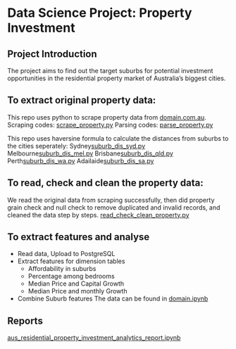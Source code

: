 # Data Science Project: Property Investment
## Project Introduction
The project aims to find out the target suburbs for potential investment opportunities in the residential property market of Australia’s biggest cities.

## To extract original property data:

This repo uses python to scrape property data from <a href = "domain.com.au" target="_blank">domain.com.au</a>.
Scraping codes: <a href="https://github.com/helengtt/properties-investment/blob/main/scrape_property.py" target="_blank">scrape_property.py</a>
Parsing codes: <a href="https://github.com/helengtt/properties-investment/blob/main/parse_property.py" target="_blank">parse_property.py</a>

This repo uses haversine formula to calculate the distances from suburbs to the cities seperately:
Sydney<a href="https://github.com/helengtt/properties-investment/blob/main/suburb_dis_syd.py" target="_blank">suburb_dis_syd.py</a>
Melbourne<a href="https://github.com/helengtt/properties-investment/blob/main/suburb_dis_mel.py" target="_blank">suburb_dis_mel.py</a> 
Brisbane<a href="https://github.com/helengtt/properties-investment/blob/main/suburb_dis_qld.py" target="_blank">suburb_dis_qld.py</a>
Perth<a href="https://github.com/helengtt/properties-investment/blob/main/suburb_dis_wa.py" target="_blank">suburb_dis_wa.py</a>
Adailaide<a href="https://github.com/helengtt/properties-investment/blob/main/suburb_dis_sa.py" target="_blank">suburb_dis_sa.py</a>

## To read, check and clean the property data:
We read the original data from scraping successfully, then did property grain check and null check to remove duplicated and invalid records, and cleaned the data step by steps.
<a href="https://github.com/helengtt/properties-investment/blob/main/read_check_clean_property.py" target="_blank">read_check_clean_property.py</a>

## To extract features and analyse
- Read data, Upload to PostgreSQL
- Extract features for dimension tables
    - Affordability in suburbs
    - Percentage among bedrooms
    - Median Price and Capital Growth
    - Median Price and monthly Growth
- Combine Suburb features
The data can be found in [domain.ipynb](https://github.com/helengtt/properties-investment/blob/main/ipynb/domain.ipynb)

## Reports
[aus_residential_property_investment_analytics_report.ipynb](https://github.com/helengtt/properties-investment/blob/main/ipynb/aus_residential_property_investment_analytics_report.ipynb)


